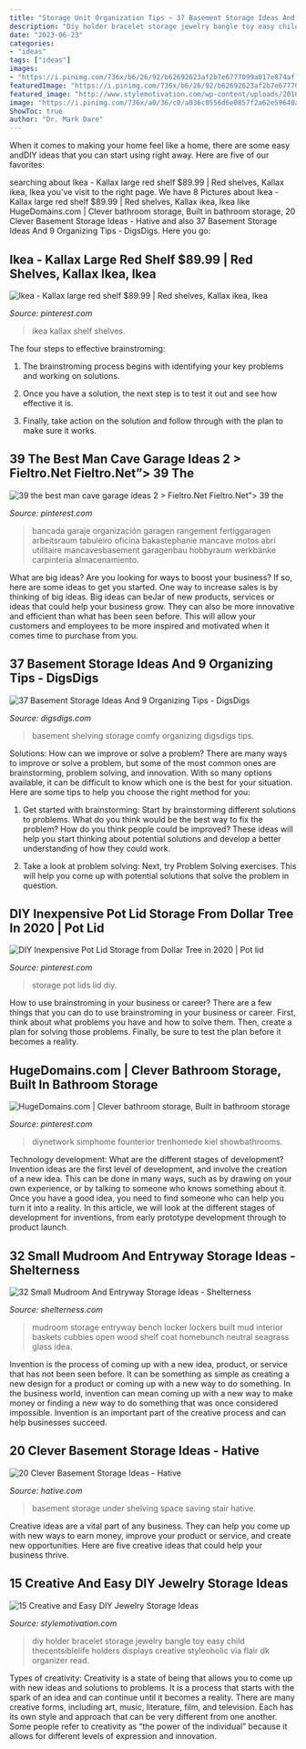 ```yaml
---
title: "Storage Unit Organization Tips ~ 37 Basement Storage Ideas And 9 Organizing Tips"
description: "Diy holder bracelet storage jewelry bangle toy easy child thecentsiblelife holders displays creative styleoholic via flair dk organizer read"
date: "2023-06-23"
categories:
- "ideas"
tags: ["ideas"]
images:
- "https://i.pinimg.com/736x/b6/26/92/b62692623af2b7e6777099a017e874af.jpg"
featuredImage: "https://i.pinimg.com/736x/b6/26/92/b62692623af2b7e6777099a017e874af.jpg"
featured_image: "http://www.stylemotivation.com/wp-content/uploads/2016/02/diy-10.jpg"
image: "https://i.pinimg.com/736x/a0/36/c0/a036c0556d6e0857f2a62e59640a3cf4.jpg"
ShowToc: true
author: "Dr. Mark Dare"
---
```



When it comes to making your home feel like a home, there are some easy andDIY ideas that you can start using right away. Here are five of our favorites: 

	

		
searching about Ikea - Kallax large red shelf $89.99 | Red shelves, Kallax ikea, Ikea you've visit to the right page. We have 8 Pictures about Ikea - Kallax large red shelf $89.99 | Red shelves, Kallax ikea, Ikea like HugeDomains.com | Clever bathroom storage, Built in bathroom storage, 20 Clever Basement Storage Ideas - Hative and also 37 Basement Storage Ideas And 9 Organizing Tips - DigsDigs. Here you go:
		
    
## Ikea - Kallax Large Red Shelf $89.99 | Red Shelves, Kallax Ikea, Ikea

<img loading=lazy src="https://i.pinimg.com/736x/1e/57/7b/1e577bec6866dbd3c4f120331a66a9d0--porch-ideas-ikea.jpg" onerror="this.onerror=null;this.src='https://tse1.mm.bing.net/th?id=OIP.5d2ezI8x-HOr2XNocemGrAHaNJ&amp;pid=15.1';" alt="Ikea - Kallax large red shelf $89.99 | Red shelves, Kallax ikea, Ikea">

_Source: pinterest.com_

>ikea kallax shelf shelves. 

	

The four steps to effective brainstroming:
1. The brainstroming process begins with identifying your key problems and working on solutions.
2. Once you have a solution, the next step is to test it out and see how effective it is.

3. Finally, take action on the solution and follow through with the plan to make sure it works.

    
## 39 The Best Man Cave Garage Ideas 2 &gt; Fieltro.Net Fieltro.Net”&gt; 39 The

<img loading=lazy src="https://i.pinimg.com/736x/62/3b/24/623b240b1fc69a2b20005dae1d70c451.jpg" onerror="this.onerror=null;this.src='https://tse4.mm.bing.net/th?id=OIP.mnCste-3MSkUYb5fouyTewHaJ4&amp;pid=15.1';" alt="39 the best man cave garage ideas 2 &gt; Fieltro.Net Fieltro.Net”&gt; 39 the">

_Source: pinterest.com_

>bancada garaje organización garagen rangement fertiggaragen arbeitsraum tabuleiro oficina bakastephanie mancave motos abri utilitaire mancavesbasement garagenbau hobbyraum werkbänke carpintería almacenamiento. 

	

What are big ideas?
Are you looking for ways to boost your business? If so, here are some ideas to get you started. 
One way to increase sales is by thinking of big ideas. Big ideas can beJar of new products, services or ideas that could help your business grow. They can also be more innovative and efficient than what has been seen before. This will allow your customers and employees to be more inspired and motivated when it comes time to purchase from you.

    
## 37 Basement Storage Ideas And 9 Organizing Tips - DigsDigs

<img loading=lazy src="https://www.digsdigs.com/photos/05-comfy-shelving-for-your-basement.jpg" onerror="this.onerror=null;this.src='https://tse1.mm.bing.net/th?id=OIP.STe8794KWi3Oe2rq1dXPIQHaLS&amp;pid=15.1';" alt="37 Basement Storage Ideas And 9 Organizing Tips - DigsDigs">

_Source: digsdigs.com_

>basement shelving storage comfy organizing digsdigs tips. 

	

Solutions: How can we improve or solve a problem?
There are many ways to improve or solve a problem, but some of the most common ones are brainstorming, problem solving, and innovation. With so many options available, it can be difficult to know which one is the best for your situation. Here are some tips to help you choose the right method for you:
1. Get started with brainstorming: Start by brainstorming different solutions to problems. What do you think would be the best way to fix the problem? How do you think people could be improved? These ideas will help you start thinking about potential solutions and develop a better understanding of how they could work.

2. Take a look at problem solving: Next, try Problem Solving exercises. This will help you come up with potential solutions that solve the problem in question.

    
## DIY Inexpensive Pot Lid Storage From Dollar Tree In 2020 | Pot Lid

<img loading=lazy src="https://i.pinimg.com/736x/b6/26/92/b62692623af2b7e6777099a017e874af.jpg" onerror="this.onerror=null;this.src='https://tse3.mm.bing.net/th?id=OIP.Y7skUy759DQSIJZ9FBghzgHaLH&amp;pid=15.1';" alt="DIY Inexpensive Pot Lid Storage from Dollar Tree in 2020 | Pot lid">

_Source: pinterest.com_

>storage pot lids lid diy. 

	

How to use brainstroming in your business or career?
There are a few things that you can do to use brainstroming in your business or career. First, think about what problems you have and how to solve them. Then, create a plan for solving those problems. Finally, be sure to test the plan before it becomes a reality.

    
## HugeDomains.com | Clever Bathroom Storage, Built In Bathroom Storage

<img loading=lazy src="https://i.pinimg.com/736x/a0/36/c0/a036c0556d6e0857f2a62e59640a3cf4.jpg" onerror="this.onerror=null;this.src='https://tse2.mm.bing.net/th?id=OIP.OtLXsYHdJVmeB_E4g0XkegHaJ5&amp;pid=15.1';" alt="HugeDomains.com | Clever bathroom storage, Built in bathroom storage">

_Source: pinterest.com_

>diynetwork simphome founterior trenhomede kiel showbathrooms. 

	

Technology development: What are the different stages of development?
Invention ideas are the first level of development, and involve the creation of a new idea. This can be done in many ways, such as by drawing on your own experience, or by talking to someone who knows something about it. Once you have a good idea, you need to find someone who can help you turn it into a reality. In this article, we will look at the different stages of development for inventions, from early prototype development through to product launch.

    
## 32 Small Mudroom And Entryway Storage Ideas - Shelterness

<img loading=lazy src="http://i.shelterness.com/2016/06/05-mudroom-locker-with-a-storage-bench.jpg" onerror="this.onerror=null;this.src='https://tse1.mm.bing.net/th?id=OIP.PQ50vRRXCPQGqgob9oHS0QHaMB&amp;pid=15.1';" alt="32 Small Mudroom And Entryway Storage Ideas - Shelterness">

_Source: shelterness.com_

>mudroom storage entryway bench locker lockers built mud interior baskets cubbies open wood shelf coat homebunch neutral seagrass glass idea. 

	

Invention is the process of coming up with a new idea, product, or service that has not been seen before. It can be something as simple as creating a new design for a product or coming up with a new way to do something. In the business world, invention can mean coming up with a new way to make money or finding a new way to do something that was once considered impossible. Invention is an important part of the creative process and can help businesses succeed.

    
## 20 Clever Basement Storage Ideas - Hative

<img loading=lazy src="https://hative.com/wp-content/uploads/2014/05/basement-storage-ideas/8-under-stair-space-saving-shelving.jpg" onerror="this.onerror=null;this.src='https://tse1.mm.bing.net/th?id=OIP.5Okxy6-XP6dIGwwWUNT-YgHaL3&amp;pid=15.1';" alt="20 Clever Basement Storage Ideas - Hative">

_Source: hative.com_

>basement storage under shelving space saving stair hative. 

	

Creative ideas are a vital part of any business. They can help you come up with new ways to earn money, improve your product or service, and create new opportunities. Here are five creative ideas that could help your business thrive.

    
## 15 Creative And Easy DIY Jewelry Storage Ideas

<img loading=lazy src="http://www.stylemotivation.com/wp-content/uploads/2016/02/diy-10.jpg" onerror="this.onerror=null;this.src='https://tse4.mm.bing.net/th?id=OIP.y7O1M4Dv3fbr7dC6x-QxawHaLG&amp;pid=15.1';" alt="15 Creative and Easy DIY Jewelry Storage Ideas">

_Source: stylemotivation.com_

>diy holder bracelet storage jewelry bangle toy easy child thecentsiblelife holders displays creative styleoholic via flair dk organizer read. 

	

Types of creativity:
Creativity is a state of being that allows you to come up with new ideas and solutions to problems. It is a process that starts with the spark of an idea and can continue until it becomes a reality. There are many creative forms, including art, music, literature, film, and television. Each has its own style and approach that can be very different from one another. Some people refer to creativity as “the power of the individual” because it allows for different levels of expression and innovation.

